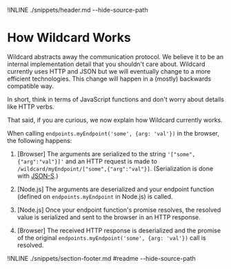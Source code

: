 !INLINE ./snippets/header.md --hide-source-path
&nbsp;

# How Wildcard Works

Wildcard abstracts away the communication protocol.
We believe it to be an internal implementation detail that you shouldn't care about.
Wildcard currently uses HTTP and JSON but we will eventually change to a more efficient technologies.
This change will happen in a (mostly) backwards compatible way.

In short, think in terms of JavaScript functions and don't worry about details like HTTP verbs.

That said, if you are curious, we now explain how Wildcard currently works.

When calling `endpoints.myEndpoint('some', {arg: 'val'})` in the browser,
the following happens:

1. [Browser]
   The arguments are serialized to the string `'["some",{"arg":"val"}]'`
   and an HTTP request is made to `/wildcard/myEndpoint/["some",{"arg":"val"}]`.
   (Serialization is done with [JSON-S](https://github.com/brillout/json-s).)

2. [Node.js]
   The arguments are deserialized
   and your endpoint function (defined on `endpoints.myEndpoint` in Node.js) is called.

3. [Node.js]
   Once your endpoint function's promise resolves,
   the resolved value is serialized and sent to the browser in an HTTP response.

5. [Browser]
   The received HTTP response is deserialized and the promise of the original `endpoints.myEndpoint('some', {arg: 'val'})` call is resolved.

!INLINE ./snippets/section-footer.md #readme --hide-source-path
